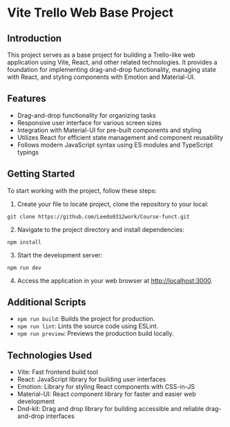# Vite Trello Web Base Project

## Introduction
This project serves as a base project for building a Trello-like web application using Vite, React, and other related technologies. It provides a foundation for implementing drag-and-drop functionality, managing state with React, and styling components with Emotion and Material-UI.

## Features
- Drag-and-drop functionality for organizing tasks
- Responsive user interface for various screen sizes
- Integration with Material-UI for pre-built components and styling
- Utilizes React for efficient state management and component reusability
- Follows modern JavaScript syntax using ES modules and TypeScript typings

## Getting Started
To start working with the project, follow these steps:

1. Create your file to locate project, clone the repository to your local:

```
git clone https://github.com/Leedo0312work/Course-funct.git
```

2. Navigate to the project directory and install dependencies:

```
npm install
```

3. Start the development server:

```
npm run dev
```

4. Access the application in your web browser at [http://localhost:3000](http://localhost:3000).

## Additional Scripts
- `npm run build`: Builds the project for production.
- `npm run lint`: Lints the source code using ESLint.
- `npm run preview`: Previews the production build locally.

## Technologies Used
- Vite: Fast frontend build tool
- React: JavaScript library for building user interfaces
- Emotion: Library for styling React components with CSS-in-JS
- Material-UI: React component library for faster and easier web development
- Dnd-kit: Drag and drop library for building accessible and reliable drag-and-drop interfaces
